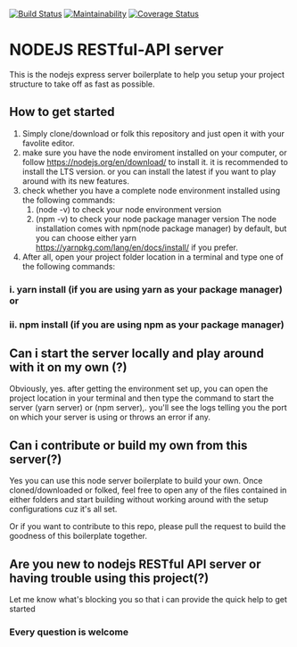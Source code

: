 [![Build Status](https://travis-ci.org/murediane/Andelachallenge2.svg?branch=ft-feature-challenge2-162087089)](https://travis-ci.org/murediane/Andelachallenge2)
[![Maintainability](https://api.codeclimate.com/v1/badges/4dec20e55b153256a3ce/maintainability)](https://codeclimate.com/github/murediane/Andelachallenge2/maintainability)
[![Coverage Status](https://coveralls.io/repos/github/murediane/Andelachallenge2/badge.svg?branch=develop)](https://coveralls.io/github/murediane/Andelachallenge2?branch=develop)

# NODEJS RESTful-API server

This is the nodejs express server boilerplate to help you setup your project structure to take off as fast as possible.

## How to get started

1. Simply clone/download or folk this repository and just open it with your favolite editor.
2. make sure you have the node enviroment installed on your computer, or follow https://nodejs.org/en/download/ to install it. it is recommended to install the LTS version. or you can install the latest if you want to play around with its new features.
3. check whether you have a complete node environment installed using the following commands:
   1. (node -v) to check your node environment version
   2. (npm -v) to check your node package manager version
      The node installation comes with npm(node package manager) by default, but you can choose either yarn https://yarnpkg.com/lang/en/docs/install/ if you prefer.
4. After all, open your project folder location in a terminal and type one of the following commands:

### i. yarn install (if you are using yarn as your package manager) or

### ii. npm install (if you are using npm as your package manager)

## Can i start the server locally and play around with it on my own (?)

Obviously, yes. after getting the environment set up, you can open the project location in your terminal and then type the command to start the server (yarn server) or (npm server),. you'll see the logs telling you the port on which your server is using or throws an error if any.

## Can i contribute or build my own from this server(?)

Yes you can use this node server boilerplate to build your own. Once cloned/downloaded or folked, feel free to open any of the files contained in either folders and start building without working around with the setup configurations cuz it's all set.

Or if you want to contribute to this repo, please pull the request to build the goodness of this boilerplate together.

## Are you new to nodejs RESTful API server or having trouble using this project(?)

Let me know what's blocking you so that i can provide the quick help to get started

### Every question is welcome
